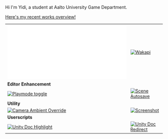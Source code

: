 <!-- ## Here's Yidi! -->

Hi I'm Yidi, a student at Aalto University Game Department.

[Here's my recent works overview!](https://maoyeedy.notion.site/Yidi-Mao-recent-works-overview-1e2ff91211db80849514c33400ccf5c7?pvs=4)


<!-- ![Maoyeedy's GitHub stats](https://github-readme-stats.vercel.app/api?username=Maoyeedy&custom_title=Github%20Stats&hide_rank=true&text_bold=false) -->
<!-- <img src="metrics.svg" width="50%" > -->
<table>
    <tr>
        <td>
            <a href="">
                <img src="metrics.plugin.isocalendar.half.svg" alt="Metrics" />
            </a>
        </td>
        <td>
            <a href="">
                <img src="https://github-readme-stats.vercel.app/api/wakatime?username=Yidi&api_domain=www.maoyeedy.com&custom_title=Wakapi%20Weekly%20Stats&hide=unknown,reg,asmdef&langs_count=10&layout=compact&hide_border=true"
                    alt="Wakapi" />
                <!-- <img src="metrics.plugin.wakatime.svg" alt="Wakapi"/> -->
            </a>
        </td>
    </tr>
    <tr>
        <td>
            <b>Editor Enhancement</b>
        </td>
        <td></td>
    </tr>
    <tr>
        <td>
            <a href="https://gist.github.com/Maoyeedy/0b372fc60cbe6a9f138841946652d30c">
                <img src="https://github-readme-stats.vercel.app/api/gist?id=0b372fc60cbe6a9f138841946652d30c&hide_border=true"
                    alt="Playmode toggle" />
            </a>
        </td>
        <td>
            <a href="https://gist.github.com/Maoyeedy/48745760573afe5ceadc068fc3a37ecb">
                <img src="https://github-readme-stats.vercel.app/api/gist?id=48745760573afe5ceadc068fc3a37ecb&hide_border=true"
                    alt="Scene Autosave" />
            </a>
        </td>
    </tr>
    <tr>
        <td> <b>Utility</b> </td>
        <td></td>
    </tr>
    <tr>
        <td>
            <a href="https://gist.github.com/Maoyeedy/a8d66b314dfe671a6a9336eb4a2d15ef">
                <img src="https://github-readme-stats.vercel.app/api/gist?id=a8d66b314dfe671a6a9336eb4a2d15ef&hide_border=true"
                    alt="Camera Ambient Override" />
            </a>
        </td>
        <td>
            <a href="https://gist.github.com/Maoyeedy/6e16e18ee3d9b31d657a972e87c3debf">
                <img src="https://github-readme-stats.vercel.app/api/gist?id=6e16e18ee3d9b31d657a972e87c3debf&hide_border=true"
                    alt="Screenshot" />
            </a>
        </td>
    </tr>
    <!-- <tr>
        <td>
            <b>Asset Processing</b>
        </td>
        <td></td>
    </tr>
    <tr>
        <td>
            <a href="https://gist.github.com/Maoyeedy/77551790e17397090b7268795654d3cf">
                <img src="https://github-readme-stats.vercel.app/api/gist?id=77551790e17397090b7268795654d3cf&hide_border=true"
                    alt="Hide Meta Files" />
            </a>
        </td>
        <td>
            <a href="https://gist.github.com/Maoyeedy/756d993b533e50265df4b581b238a39f">
                <img src="https://github-readme-stats.vercel.app/api/gist?id=756d993b533e50265df4b581b238a39f&hide_border=true"
                    alt="Mixamo Renamer" />
            </a>
        </td>
    </tr> -->
    <tr>
        <td>
            <b>Userscripts</b>
        </td>
        <td></td>
    </tr>
    <tr>
        <td>
            <a href="https://gist.github.com/Maoyeedy/f2e480747cb9a583de471cae4bf2bbf5">
                <img src="https://github-readme-stats.vercel.app/api/gist?id=f2e480747cb9a583de471cae4bf2bbf5&hide_border=true"
                    alt="Unity Doc Highlight" />
            </a>
        </td>
        <td>
            <a href="https://gist.github.com/Maoyeedy/3fce9550261e088d2c736b1d13954718">
                <img src="https://github-readme-stats.vercel.app/api/gist?id=3fce9550261e088d2c736b1d13954718&hide_border=true"
                    alt="Unity Doc Redirect" />
            </a>
        </td>
    </tr>
</table>
